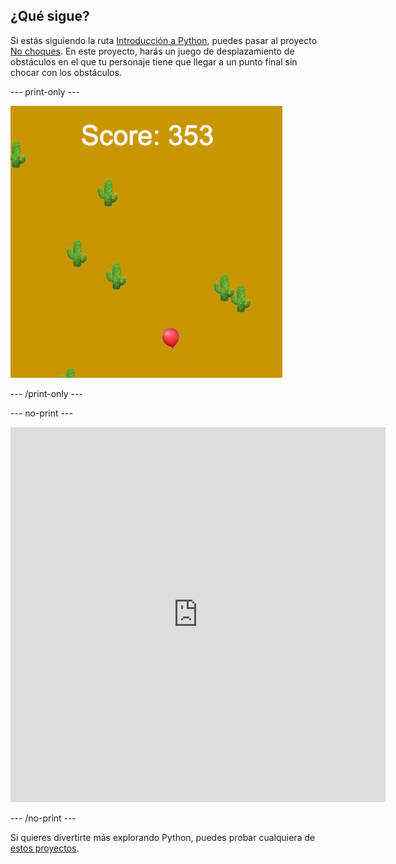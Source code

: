## ¿Qué sigue?

Si estás siguiendo la ruta [Introducción a Python](https://projects.raspberrypi.org/en/raspberrypi/python-intro), puedes pasar al proyecto [No choques](https://projects.raspberrypi.org/en/projects/dont-collide). En este proyecto, harás un juego de desplazamiento de obstáculos en el que tu personaje tiene que llegar a un punto final sin chocar con los obstáculos.

--- print-only ---

![Un ejemplo del proyecto No choques que muestra un globo flotando en un desierto con cactus](images/dont-collide.png)

--- /print-only ---

--- no-print ---

<iframe src="https://editor.raspberrypi.org/en/embed/viewer/dont-pop-example" width="600" height="600" frameborder="0" marginwidth="0" marginheight="0" allowfullscreen>
</iframe>


--- /no-print ---

Si quieres divertirte más explorando Python, puedes probar cualquiera de [estos proyectos](https://projects.raspberrypi.org/en/projects?software%5B%5D=python).
